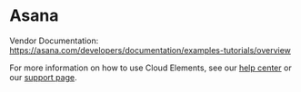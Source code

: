 # Asana

Vendor Documentation: https://asana.com/developers/documentation/examples-tutorials/overview

For more information on how to use Cloud Elements, see our [help center](https://docs.cloud-elements.com) 
or our [support page](https://support.cloud-elements.com/hc/en-us).
